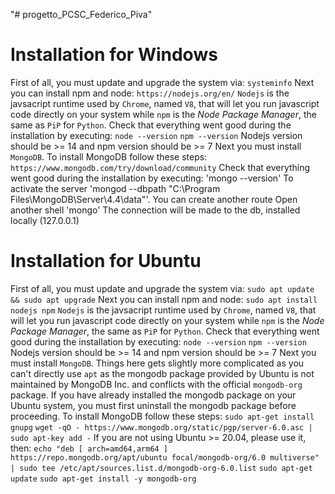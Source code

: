 "# progetto_PCSC_Federico_Piva" 

# Installation for Windows
First of all, you must update and upgrade the system via:
`systeminfo`
Next you can install npm and node:
`https://nodejs.org/en/`
`Nodejs` is the javsacript runtime used by `Chrome`, named `V8`, that will let you run javascript code directly on your system while `npm` is the _Node Package Manager_, the same as `PiP` for `Python`.
Check that everything went good during the installation by executing:
`node --version`
`npm --version`
Nodejs version should be >= 14 and npm version should be >= 7
Next you must install `MongoDB`.
To install MongoDB follow these steps:
`https://www.mongodb.com/try/download/community`
Check that everything went good during the installation by executing:
'mongo --version'
To activate the server
'mongod --dbpath "C:\Program Files\MongoDB\Server\4.4\data"'. You can create another route
Open another shell
'mongo'
The connection will be made to the db, installed locally (127.0.0.1)


# Installation for Ubuntu
First of all, you must update and upgrade the system via:
`sudo apt update && sudo apt upgrade`
Next you can install npm and node:
`sudo apt install nodejs npm`
`Nodejs` is the javsacript runtime used by `Chrome`, named `V8`, that will let you run javascript code directly on your system while `npm` is the _Node Package Manager_, the same as `PiP` for `Python`.
Check that everything went good during the installation by executing:
`node --version`
`npm --version`
Nodejs version should be >= 14 and npm version should be >= 7
Next you must install `MongoDB`. Things here gets slightly more complicated as you can't directly use `apt` as the mongodb package provided by Ubuntu is not maintained by MongoDB Inc. and conflicts with the official `mongodb-org` package. If you have already installed the mongodb package on your Ubuntu system, you must first uninstall the mongodb package before proceeding.
To install MongoDB follow these steps:
`sudo apt-get install gnupg`
`wget -qO - https://www.mongodb.org/static/pgp/server-6.0.asc | sudo apt-key add -`
If you are not using Ubuntu >= 20.04, please use it, then:
`echo "deb [ arch=amd64,arm64 ] https://repo.mongodb.org/apt/ubuntu focal/mongodb-org/6.0 multiverse" | sudo tee /etc/apt/sources.list.d/mongodb-org-6.0.list`
`sudo apt-get update`
`sudo apt-get install -y mongodb-org`

